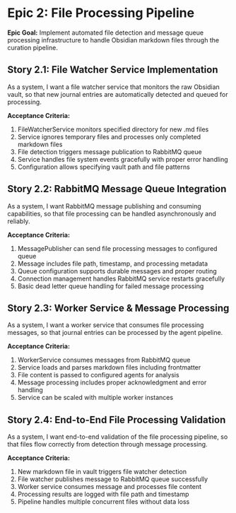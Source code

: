 # Epic 2: File Processing Pipeline

**Epic Goal:** Implement automated file detection and message queue processing infrastructure to handle Obsidian markdown files through the curation pipeline.

## Story 2.1: File Watcher Service Implementation

As a system,
I want a file watcher service that monitors the raw Obsidian vault,
so that new journal entries are automatically detected and queued for processing.

**Acceptance Criteria:**
1. FileWatcherService monitors specified directory for new .md files
2. Service ignores temporary files and processes only completed markdown files
3. File detection triggers message publication to RabbitMQ queue
4. Service handles file system events gracefully with proper error handling
5. Configuration allows specifying vault path and file patterns

## Story 2.2: RabbitMQ Message Queue Integration

As a system,
I want RabbitMQ message publishing and consuming capabilities,
so that file processing can be handled asynchronously and reliably.

**Acceptance Criteria:**
1. MessagePublisher can send file processing messages to configured queue
2. Message includes file path, timestamp, and processing metadata
3. Queue configuration supports durable messages and proper routing
4. Connection management handles RabbitMQ service restarts gracefully
5. Basic dead letter queue handling for failed message processing

## Story 2.3: Worker Service & Message Processing

As a system,
I want a worker service that consumes file processing messages,
so that journal entries can be processed by the agent pipeline.

**Acceptance Criteria:**
1. WorkerService consumes messages from RabbitMQ queue
2. Service loads and parses markdown files including frontmatter
3. File content is passed to configured agents for analysis
4. Message processing includes proper acknowledgment and error handling
5. Service can be scaled with multiple worker instances

## Story 2.4: End-to-End File Processing Validation

As a system,
I want end-to-end validation of the file processing pipeline,
so that files flow correctly from detection through message processing.

**Acceptance Criteria:**
1. New markdown file in vault triggers file watcher detection
2. File watcher publishes message to RabbitMQ queue successfully
3. Worker service consumes message and processes file content
4. Processing results are logged with file path and timestamp
5. Pipeline handles multiple concurrent files without data loss